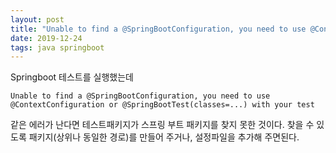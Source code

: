 ```yaml
---
layout: post
title: "Unable to find a @SpringBootConfiguration, you need to use @ContextConfiguration or @SpringBootTest(classes=...) with your test"
date: 2019-12-24
tags: java springboot
---
```


Springboot 테스트를 실행했는데

```
Unable to find a @SpringBootConfiguration, you need to use @ContextConfiguration or @SpringBootTest(classes=...) with your test
```

같은 에러가 난다면 테스트패키지가 스프링 부트 패키지를 찾지 못한 것이다. 찾을 수 있도록 패키지(상위나 동일한 경로)를 만들어 주거나, 설정파일을 추가해 주면된다.
